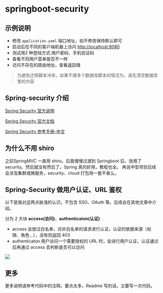 # springboot-security

## 示例说明

+ 修改 `application.yaml` 端口地址，如不修改保持默认即可
+ 启动后在不同的客户端机器上访问 [http://localhost:8080](http://localhost:8080)
+ 测试用2 种登陆方式:用户密码、手机验证码
+ 查看不同用户菜单是否不一样
+ 访问不存在的路由地址，查看返回值

> 为避免迁移脚本冲突，如果不建多个数据库脚本的情况为，请先清空数据库里的内容

## Spring-security 介绍

[Spring Security 官方说明](https://spring.io/projects/spring-security)

[Spring Security 官方文档](https://docs.spring.io/spring-security/site/docs/current/reference/html5/)

[Spring Security 参考手册-中文](https://www.springcloud.cc/spring-security-zhcn.html)

## 为什么不用 shiro

之前SpringMVC 一直用 shiro。后面慢慢过渡到 Springboot 后，改用了 security。然后就没有然后了。Spring 真的好用，教程也全。
再说中型项目后续会涉及集群或微服务，security、cloud 打包用一套不香么。

## Spring-Security 做用户认证、URL 鉴权

以下是我对这两点肤浅的认识。不包含 SSO、OAuth 等。后续会在其他文章中介绍。

分为 2 大块 **access(访问)**、**authenticaton(认证)**

+ access 会放过白名单，对非白名单的请求进行认证，认证的依据来源（权限、角色...），没有则返回 403
+ authenticaton 用户访问一个需要授权的 URL 时，会进行用户认证，认证通过后再通过 access 去判断是否可以访问

![](http://pic.fangxutuwen.com/16003563830451.jpg)


## 更多

更多说明请参考代码中的注释。要点太多，Readme 写的话，又要写一次代码。